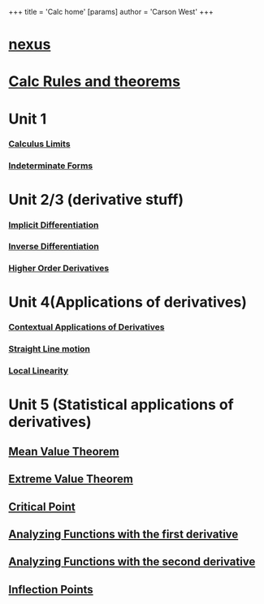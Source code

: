 +++
 title = 'Calc home'
[params]
	author = 'Carson West'
+++
# [nexus](./../nexus/)
# [Calc Rules and theorems](./../calc-rules-and-theorems/)
# Unit 1
### [Calculus Limits](./../calculus-limits/)
### [Indeterminate Forms](./../indeterminate-forms/)
# Unit 2/3 (derivative stuff)

### [Implicit Differentiation](./../implicit-differentiation/)

### [Inverse Differentiation](./../inverse-differentiation/)

### [Higher Order Derivatives](./../higher-order-derivatives/)

# Unit 4(Applications of derivatives)
### [Contextual Applications of Derivatives](./../contextual-applications-of-derivatives/)

### [Straight Line motion](./../straight-line-motion/)
### [Local Linearity](./../local-linearity/)
# Unit 5 (Statistical applications of derivatives)
## [Mean Value Theorem](./../mean-value-theorem/)
## [Extreme Value Theorem](./../extreme-value-theorem/)
## [Critical Point](./../critical-point/)

## [Analyzing Functions with the first derivative](./../analyzing-functions-with-the-first-derivative/)
## [Analyzing Functions with the second derivative](./../analyzing-functions-with-the-second-derivative/)
## [Inflection Points](./../inflection-points/)

